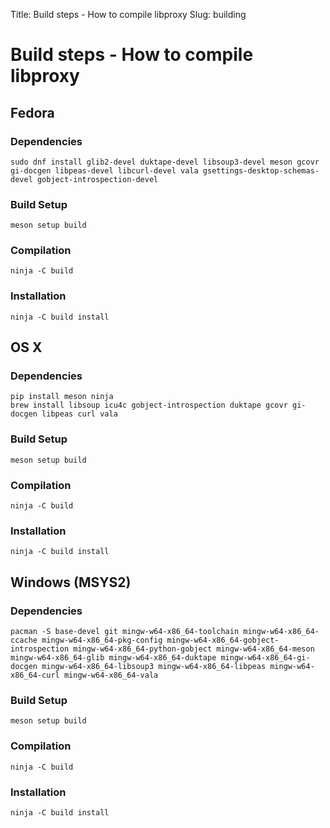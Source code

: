 Title: Build steps - How to compile libproxy
Slug: building

# Build steps - How to compile libproxy

## Fedora

### Dependencies

```
sudo dnf install glib2-devel duktape-devel libsoup3-devel meson gcovr gi-docgen libpeas-devel libcurl-devel vala gsettings-desktop-schemas-devel gobject-introspection-devel
```

### Build Setup

```
meson setup build
```

### Compilation

```
ninja -C build
```

### Installation

```
ninja -C build install
```

## OS X

### Dependencies

```
pip install meson ninja
brew install libsoup icu4c gobject-introspection duktape gcovr gi-docgen libpeas curl vala
```

### Build Setup

```
meson setup build
```

### Compilation

```
ninja -C build
```

### Installation

```
ninja -C build install
```

## Windows (MSYS2)

### Dependencies

```
pacman -S base-devel git mingw-w64-x86_64-toolchain mingw-w64-x86_64-ccache mingw-w64-x86_64-pkg-config mingw-w64-x86_64-gobject-introspection mingw-w64-x86_64-python-gobject mingw-w64-x86_64-meson mingw-w64-x86_64-glib mingw-w64-x86_64-duktape mingw-w64-x86_64-gi-docgen mingw-w64-x86_64-libsoup3 mingw-w64-x86_64-libpeas mingw-w64-x86_64-curl mingw-w64-x86_64-vala
```

### Build Setup

```
meson setup build
```

### Compilation

```
ninja -C build
```

### Installation

```
ninja -C build install
```


